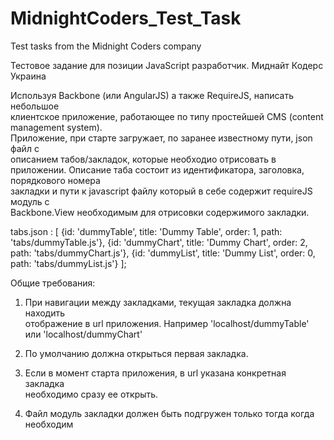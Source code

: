 # MidnightCoders_Test_Task
Test tasks from the Midnight Coders company

Тестовое	задание	для	позиции	
JavaScript	разработчик.
Миднайт	Кодерс	Украина

Используя	Backbone	(или	AngularJS)	а	также	RequireJS,	написать	небольшое	
клиентское	приложение,	работающее	по	типу	простейшей	CMS	(content	
management	system).	
Приложение,	при	старте	загружает,	по	заранее	известному	пути,	json	файл	с	
описанием	табов/закладок,	которые	необходио	отрисовать	в	приложении.
Описание	таба	состоит	из	идентификатора,	заголовка,	порядкового	номера	
закладки	и	пути	к	javascript	файлу		который	в	себе	содержит	requireJS	модуль	с	
Backbone.View	необходимым	для	отрисовки	содержимого	закладки.			

tabs.json :
[
{id: 'dummyTable', title: 'Dummy Table', order: 1, path: 'tabs/dummyTable.js'},
{id: 'dummyChart', title: 'Dummy Chart', order: 2, path: 'tabs/dummyChart.js'},
{id: 'dummyList', title: 'Dummy List', order: 0, path: 'tabs/dummyList.js'}
];

Общие	требования:

1.  При	навигации	между	закладками,	текущая	закладка	должна	находить	
отображение	в	url	приложения.	
Например	'localhost/dummyTable'	или	'localhost/dummyChart'

2.  По	умолчанию	должна	открыться	первая	закладка.	

3.  Если	в	момент	старта	приложения,	в	url	указана	конкретная	закладка	
необходимо	сразу	ее	открыть.

4.  Файл	модуль	закладки	должен	быть	подгружен	только	тогда	когда	
необходим
